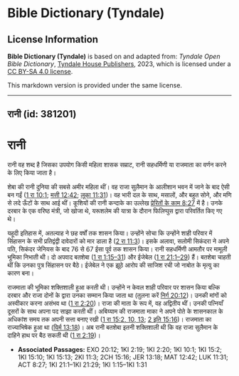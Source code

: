# Bible Dictionary (Tyndale)

## License Information

**Bible Dictionary (Tyndale)** is based on and adapted from: _Tyndale Open Bible Dictionary_, [Tyndale House Publishers](https://tyndaleopenresources.com/), 2023, which is licensed under a [CC BY-SA 4.0 license](https://creativecommons.org/licenses/by-sa/4.0/legalcode.en).

This markdown version is provided under the same license.



--------------------------------

## रानी (id: 381201)

रानी
====

रानी वह शब्द है जिसका उपयोग किसी महिला शासक सम्राट, रानी सहधर्मिणी या राजमाता का वर्णन करने के लिए किया जाता है।

शेबा की रानी दुनिया की सबसे अमीर महिला थीं। वह राजा सुलैमान के आलीशान भवन में जाने के बाद ऐसी बन गईं ([1 रा 10:1](https://ref.ly/1Kgs10:1); [मत्ती 12:42](https://ref.ly/Matt12:42); [लूका 11:31](https://ref.ly/Luke11:31))। वह भारी दल के साथ, मसालों, और बहुत सोने, और मणि से लदे ऊँटों के साथ आई थीं। कूशियों की रानी कन्दाके का उल्लेख [प्रेरितों के काम 8:27](https://ref.ly/Acts8:27) में है। उनके दरबार के एक वरिष्ठ मंत्री, जो खोजा थे, यरूशलेम की यात्रा के दौरान फिलिप्पुस द्वारा परिवर्तित किए गए थे।

यहूदी इतिहास में, अतल्याह ने छह वर्षों तक शासन किया। उन्होंने सोचा कि उन्होंने शाही परिवार में सिंहासन के सभी प्रतिद्वंद्वी दावेदारों को मार डाला है ([2 रा 11:3](https://ref.ly/2Kgs11:3))। इसके अलावा, सलोमी सिकंदरा ने अपने पति, सिकंदर जेनियस के बाद 76 से 67 ईसा पूर्व तक शासन किया। रानी सहधर्मिणी आमतौर पर मामूली भूमिका निभाती थी। दो अपवाद बतशेबा ([1 रा 1:15–31](https://ref.ly/1Kgs1:15-1Kgs1:31)) और ईजेबेल ([1 रा 21:1–29](https://ref.ly/1Kgs21:1-1Kgs21:29)) हैं। बतशेबा चाहती थीं कि उनका पुत्र सिंहासन पर बैठे। ईजेबेल ने एक झूठे आरोप की साजिश रची जो नाबोत के मृत्यु का कारण बना।

राजमाता की भूमिका शक्तिशाली हुआ करती थी। उन्होंने न केवल शाही परिवार पर शासन किया बल्कि दरबार और राजा दोनों के द्वारा उनका सम्मान किया जाता था (तुलना करें [निर्ग 20:12](https://ref.ly/Exod20:12))। उनकी मांगों को अस्वीकार करना असंभव था ([1 रा 2:20](https://ref.ly/1Kgs2:20))। राजा की माता के रूप में, वह अद्वितीय थीं। उनकी पत्नियाँ दूसरों के साथ अपना पद साझा करती थीं। अबिय्याम की राजमाता माका ने अपने पोते के शासनकाल के अधिकांश समय तक अपनी सत्ता बनाए रखी ([1 रा 15:2, 10, 13](https://ref.ly/1Kgs15:2); [2 इति 15:16](https://ref.ly/2Chr15:16))। राजमाता का राज्याभिषेक हुआ था ([यिर्म 13:18](https://ref.ly/Jer13:18))। अब रानी बतशेबा इतनी शक्तिशाली थी कि वह राजा सुलैमान के दाहिने हाथ पर बैठ सकती थी ([1 रा 2:19](https://ref.ly/1Kgs2:19))।

* **Associated Passages:** EXO 20:12; 1KI 2:19; 1KI 2:20; 1KI 10:1; 1KI 15:2; 1KI 15:10; 1KI 15:13; 2KI 11:3; 2CH 15:16; JER 13:18; MAT 12:42; LUK 11:31; ACT 8:27; 1KI 21:1–1KI 21:29; 1KI 1:15–1KI 1:31

